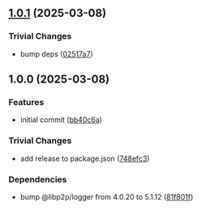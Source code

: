 ## [1.0.1](https://github.com/dozyio/js-libp2p-middleware-registrar/compare/v1.0.0...v1.0.1) (2025-03-08)

### Trivial Changes

* bump deps ([02517a7](https://github.com/dozyio/js-libp2p-middleware-registrar/commit/02517a76bc7105d758b3c74ab731d0c2570625be))

## 1.0.0 (2025-03-08)


### Features

* initial commit ([bb40c6a](https://github.com/dozyio/js-libp2p-middleware-registrar/commit/bb40c6a5c8747832e3bc23dfa49a3c002ebec26e))


### Trivial Changes

* add release to package.json ([748efc3](https://github.com/dozyio/js-libp2p-middleware-registrar/commit/748efc3adf1ada8b0f70b613055f7b384eef39f7))


### Dependencies

* bump @libp2p/logger from 4.0.20 to 5.1.12 ([81f801f](https://github.com/dozyio/js-libp2p-middleware-registrar/commit/81f801f44e4cc6b4bfc4a01b45dd70c3c6600ef1))
